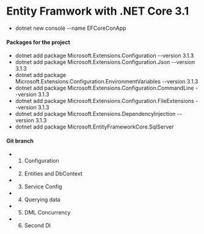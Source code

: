 # Entity Framwork with .NET Core 3.1

- dotnet new console --name EFCoreConApp

#### Packages for the project
- dotnet add package Microsoft.Extensions.Configuration --version 3.1.3
- dotnet add package Microsoft.Extensions.Configuration.Json --version 3.1.3
- dotnet add package Microsoft.Extensions.Configuration.EnvironmentVariables --version 3.1.3
- dotnet add package Microsoft.Extensions.Configuration.CommandLine --version 3.1.3
- dotnet add package Microsoft.Extensions.Configuration.FileExtensions --version 3.1.3
- dotnet add package Microsoft.Extensions.DependencyInjection --version 3.1.3
- dotnet add package Microsoft.EntityFrameworkCore.SqlServer

#### Git branch

- 1) Configuration
- 2) Entities and DbContext
- 3) Service Config
- 4) Querying data
- 5) DML Concurrency
- 6) Second DI